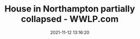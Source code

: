 ---
"title": "House in Northampton partially collapsed - WWLP.com"
"date": "2021-11-12 13:16:20"
"feed_name": "GOOGLENEWSCONSTRUCTION"
"feed_website": "https://news.google.com/search?q=construction%2Bincident&hl=en-US&gl=US&ceid=US:en"
"feed_rss": "https://news.google.com/rss/search?q=construction%2Bincident&hl=en-US&gl=US&ceid=US:en"
"link": "https://www.wwlp.com/news/local-news/hampshire-county/house-in-northampton-partially-collapsed/"
"source": "{'href': 'https://www.wwlp.com', 'title': 'WWLP.com'}"
"file": "_posts/2021-1-1-4a740d8bdb025f06f7454979deb7a821b8f9dffa.md"
"accident": "0"
"drilling": "0"
"dead": "0"
"injured": "0"
"arrested": "0"
"place": "unknown place"
"where": "unknown site"
"causes": "unknown"
"place_uri": "unknown place"
---